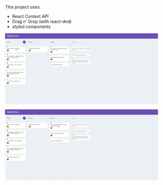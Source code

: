 This project uses: 

  - React Context API
  - Drag n' Drop (with react-dnd)
  - styled components


![First gif](./assets/1.gif)

![Second gif](./assets/2.gif)
